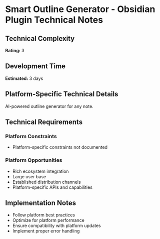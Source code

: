 # Smart Outline Generator - Obsidian Plugin Technical Notes

## Technical Complexity
**Rating:** 3

## Development Time
**Estimated:** 3 days

## Platform-Specific Technical Details
AI-powered outline generator for any note.

## Technical Requirements

### Platform Constraints
- Platform-specific constraints not documented

### Platform Opportunities
- Rich ecosystem integration
- Large user base
- Established distribution channels
- Platform-specific APIs and capabilities

## Implementation Notes
- Follow platform best practices
- Optimize for platform performance
- Ensure compatibility with platform updates
- Implement proper error handling
